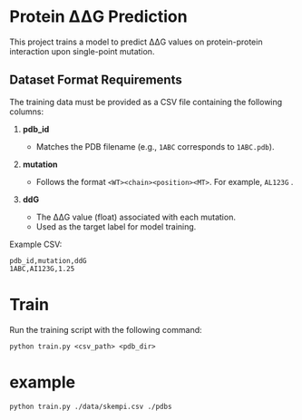 # Protein ΔΔG Prediction

This project trains a model to predict ΔΔG values on protein-protein interaction upon single-point mutation.

## Dataset Format Requirements

The training data must be provided as a CSV file containing the following columns:

1. **pdb_id**  
   - Matches the PDB filename (e.g., `1ABC` corresponds to `1ABC.pdb`).  

2. **mutation**  
   - Follows the format `<WT><chain><position><MT>`. For example,  `AL123G` .

3. **ddG**  
   - The ΔΔG value (float) associated with each mutation.  
   - Used as the target label for model training.

Example CSV:
```
pdb_id,mutation,ddG
1ABC,AI123G,1.25
```

# Train
Run the training script with the following command:

```
python train.py <csv_path> <pdb_dir>
```

# example
```
python train.py ./data/skempi.csv ./pdbs
```

